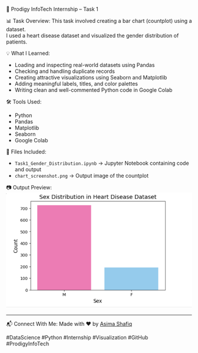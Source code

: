  🚀 Prodigy InfoTech Internship – Task 1

📊 Task Overview:
This task involved creating a bar chart (countplot) using a dataset.  
I used a heart disease dataset and visualized the gender distribution of patients.

💡 What I Learned:

- Loading and inspecting real-world datasets using Pandas  
- Checking and handling duplicate records  
- Creating attractive visualizations using Seaborn and Matplotlib  
- Adding meaningful labels, titles, and color palettes  
- Writing clean and well-commented Python code in Google Colab

 🛠 Tools Used:
 
- Python
- Pandas
- Matplotlib
- Seaborn
- Google Colab

📁 Files Included:

- `Task1_Gender_Distribution.ipynb` → Jupyter Notebook containing code and output
- `chart_screenshot.png` → Output image of the countplot

📷 Output Preview:
![Chart](internship_task1.png)

---

📬 Connect With Me:
Made with ❤️ by [Asima Shafiq](https://www.linkedin.com/in/asima-shafiq/)

#DataScience #Python #Internship #Visualization #GitHub #ProdigyInfoTech
